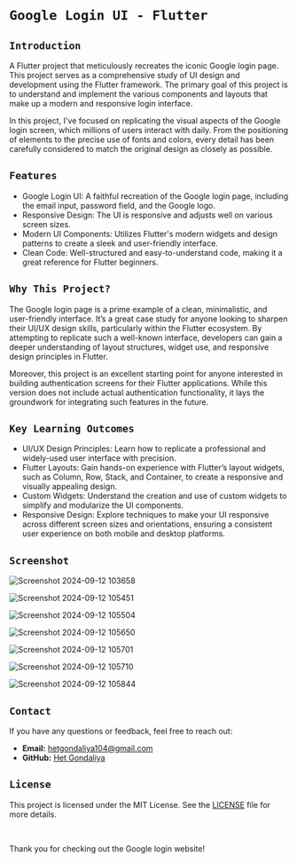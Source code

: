 # `Google Login UI - Flutter`

## `Introduction`

A Flutter project that meticulously recreates the iconic Google login page. This project serves as a comprehensive study of UI design and development using the Flutter framework. The primary goal of this project is to understand and implement the various components and layouts that make up a modern and responsive login interface.

In this project, I've focused on replicating the visual aspects of the Google login screen, which millions of users interact with daily. From the positioning of elements to the precise use of fonts and colors, every detail has been carefully considered to match the original design as closely as possible.

## `Features`

- Google Login UI: A faithful recreation of the Google login page, including the email input, password field, and the Google logo.
- Responsive Design: The UI is responsive and adjusts well on various screen sizes.
- Modern UI Components: Utilizes Flutter's modern widgets and design patterns to create a sleek and user-friendly interface.
- Clean Code: Well-structured and easy-to-understand code, making it a great reference for Flutter beginners.

## `Why This Project?`

The Google login page is a prime example of a clean, minimalistic, and user-friendly interface. It’s a great case study for anyone looking to sharpen their UI/UX design skills, particularly within the Flutter ecosystem. By attempting to replicate such a well-known interface, developers can gain a deeper understanding of layout structures, widget use, and responsive design principles in Flutter.

Moreover, this project is an excellent starting point for anyone interested in building authentication screens for their Flutter applications. While this version does not include actual authentication functionality, it lays the groundwork for integrating such features in the future.


## `Key Learning Outcomes`
- UI/UX Design Principles: Learn how to replicate a professional and widely-used user interface with precision.
- Flutter Layouts: Gain hands-on experience with Flutter’s layout widgets, such as Column, Row, Stack, and Container, to create a responsive and visually appealing design.
- Custom Widgets: Understand the creation and use of custom widgets to simplify and modularize the UI components.
- Responsive Design: Explore techniques to make your UI responsive across different screen sizes and orientations, ensuring a consistent user experience on both mobile and desktop platforms.



## `Screenshot`

![Screenshot 2024-09-12 103658](https://github.com/user-attachments/assets/3f8eb8f1-9629-499b-b682-638b08d08789)

![Screenshot 2024-09-12 105451](https://github.com/user-attachments/assets/e5b316ec-7990-44b6-a57a-849a23a4bb3b)

![Screenshot 2024-09-12 105504](https://github.com/user-attachments/assets/824078dd-2aca-47ff-9701-ea8f1d0e7ccc)

![Screenshot 2024-09-12 105650](https://github.com/user-attachments/assets/9c59d948-766d-4bd4-ab78-0857553decdb)

![Screenshot 2024-09-12 105701](https://github.com/user-attachments/assets/73d15d85-d49a-4081-b2ec-9041ae20811c)

![Screenshot 2024-09-12 105710](https://github.com/user-attachments/assets/eef601d3-0514-4541-8bee-76a36a8f334b)

![Screenshot 2024-09-12 105844](https://github.com/user-attachments/assets/763c9305-0b51-4f30-8f44-69c5de43bb5e)

## `Contact`
If you have any questions or feedback, feel free to reach out:

- **Email:** hetgondaliya104@gmail.com
- **GitHub:** [Het Gondaliya](https://github.com/hetgondaliya40)

## `License`
This project is licensed under the MIT License. See the [LICENSE](https://github.com/hetgondaliya40/LICENSE/blob/main/LICENSE) file for more details.

<br>

Thank you for checking out the Google login website!
